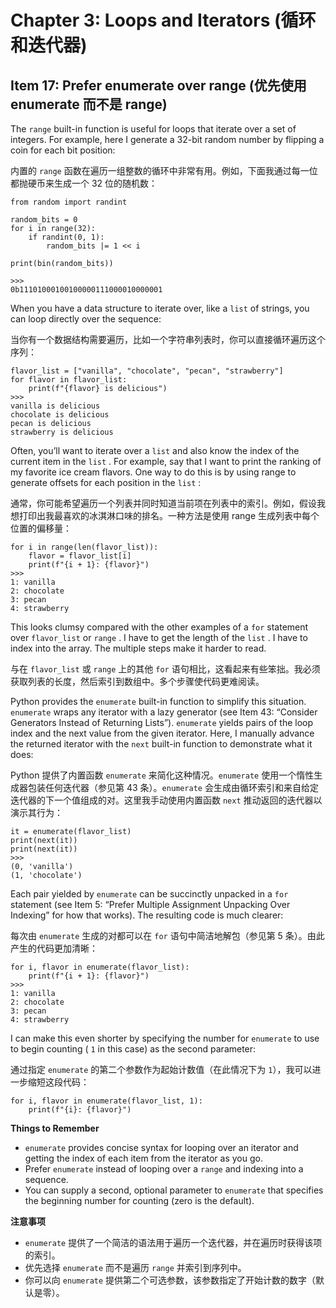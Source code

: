 # Chapter 3: Loops and Iterators (循环和迭代器)

## Item 17: Prefer enumerate over range (优先使用 enumerate 而不是 range)


The `range` built-in function is useful for loops that iterate over a set of integers. For example, here I generate a 32-bit random number by flipping a coin for each bit position:

内置的 `range` 函数在遍历一组整数的循环中非常有用。例如，下面我通过每一位都抛硬币来生成一个 32 位的随机数：

```
from random import randint

random_bits = 0
for i in range(32):
    if randint(0, 1):
        random_bits |= 1 << i

print(bin(random_bits))

>>>
0b11101000100100000111000010000001
```

When you have a data structure to iterate over, like a `list` of strings, you can loop directly over the sequence:

当你有一个数据结构需要遍历，比如一个字符串列表时，你可以直接循环遍历这个序列：

```
flavor_list = ["vanilla", "chocolate", "pecan", "strawberry"]
for flavor in flavor_list:
    print(f"{flavor} is delicious")
>>>
vanilla is delicious
chocolate is delicious
pecan is delicious
strawberry is delicious
```

Often, you’ll want to iterate over a `list` and also know the index of the current item in the `list` . For example, say that I want to print the ranking of my favorite ice cream flavors. One way to do this is by using range to generate offsets for each position in the `list` :

通常，你可能希望遍历一个列表并同时知道当前项在列表中的索引。例如，假设我想打印出我最喜欢的冰淇淋口味的排名。一种方法是使用 range 生成列表中每个位置的偏移量：

```
for i in range(len(flavor_list)):
    flavor = flavor_list[i]
    print(f"{i + 1}: {flavor}")
>>>
1: vanilla
2: chocolate
3: pecan
4: strawberry
```

This looks clumsy compared with the other examples of a `for` statement over `flavor_list` or `range` . I have to get the length of the `list` . I have to index into the array. The multiple steps make it harder to read.

与在 `flavor_list` 或 `range` 上的其他 `for` 语句相比，这看起来有些笨拙。我必须获取列表的长度，然后索引到数组中。多个步骤使代码更难阅读。

Python provides the `enumerate` built-in function to simplify this situation. `enumerate` wraps any iterator with a lazy generator (see Item 43: “Consider Generators Instead of Returning Lists”). `enumerate` yields pairs of the loop index and the next value from the given iterator. Here, I manually advance the returned iterator with the `next` built-in function to demonstrate what it does:

Python 提供了内置函数 `enumerate` 来简化这种情况。`enumerate` 使用一个惰性生成器包装任何迭代器（参见第 43 条）。`enumerate` 会生成由循环索引和来自给定迭代器的下一个值组成的对。这里我手动使用内置函数 `next` 推动返回的迭代器以演示其行为：

```
it = enumerate(flavor_list)
print(next(it))
print(next(it))
>>>
(0, 'vanilla')
(1, 'chocolate')
```

Each pair yielded by `enumerate` can be succinctly unpacked in a `for` statement (see Item 5: “Prefer Multiple Assignment Unpacking Over Indexing” for how that works). The resulting code is much clearer:

每次由 `enumerate` 生成的对都可以在 `for` 语句中简洁地解包（参见第 5 条）。由此产生的代码更加清晰：

```
for i, flavor in enumerate(flavor_list):
    print(f"{i + 1}: {flavor}")
>>>
1: vanilla
2: chocolate
3: pecan
4: strawberry
```

I can make this even shorter by specifying the number for `enumerate` to use to begin counting ( `1` in this case) as the second parameter:

通过指定 `enumerate` 的第二个参数作为起始计数值（在此情况下为 `1`），我可以进一步缩短这段代码：

```
for i, flavor in enumerate(flavor_list, 1):
    print(f"{i}: {flavor}")
```

**Things to Remember**
- `enumerate` provides concise syntax for looping over an iterator and getting the index of each item from the iterator as you go.
- Prefer `enumerate` instead of looping over a `range` and indexing into a sequence.
- You can supply a second, optional parameter to `enumerate` that specifies the beginning number for counting (zero is the default).

**注意事项**

- `enumerate` 提供了一个简洁的语法用于遍历一个迭代器，并在遍历时获得该项的索引。
- 优先选择 `enumerate` 而不是遍历 `range` 并索引到序列中。
- 你可以向 `enumerate` 提供第二个可选参数，该参数指定了开始计数的数字（默认是零）。